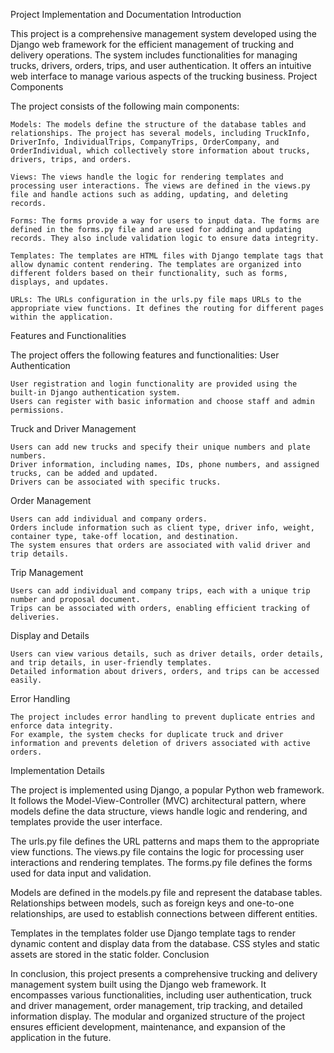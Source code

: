 Project Implementation and Documentation
Introduction

This project is a comprehensive management system developed using the Django web framework for the efficient management of trucking and delivery operations. The system includes functionalities for managing trucks, drivers, orders, trips, and user authentication. It offers an intuitive web interface to manage various aspects of the trucking business.
Project Components

The project consists of the following main components:

    Models: The models define the structure of the database tables and relationships. The project has several models, including TruckInfo, DriverInfo, IndividualTrips, CompanyTrips, OrderCompany, and OrderIndividual, which collectively store information about trucks, drivers, trips, and orders.

    Views: The views handle the logic for rendering templates and processing user interactions. The views are defined in the views.py file and handle actions such as adding, updating, and deleting records.

    Forms: The forms provide a way for users to input data. The forms are defined in the forms.py file and are used for adding and updating records. They also include validation logic to ensure data integrity.

    Templates: The templates are HTML files with Django template tags that allow dynamic content rendering. The templates are organized into different folders based on their functionality, such as forms, displays, and updates.

    URLs: The URLs configuration in the urls.py file maps URLs to the appropriate view functions. It defines the routing for different pages within the application.

Features and Functionalities

The project offers the following features and functionalities:
User Authentication

    User registration and login functionality are provided using the built-in Django authentication system.
    Users can register with basic information and choose staff and admin permissions.

Truck and Driver Management

    Users can add new trucks and specify their unique numbers and plate numbers.
    Driver information, including names, IDs, phone numbers, and assigned trucks, can be added and updated.
    Drivers can be associated with specific trucks.

Order Management

    Users can add individual and company orders.
    Orders include information such as client type, driver info, weight, container type, take-off location, and destination.
    The system ensures that orders are associated with valid driver and trip details.

Trip Management

    Users can add individual and company trips, each with a unique trip number and proposal document.
    Trips can be associated with orders, enabling efficient tracking of deliveries.

Display and Details

    Users can view various details, such as driver details, order details, and trip details, in user-friendly templates.
    Detailed information about drivers, orders, and trips can be accessed easily.

Error Handling

    The project includes error handling to prevent duplicate entries and enforce data integrity.
    For example, the system checks for duplicate truck and driver information and prevents deletion of drivers associated with active orders.

Implementation Details

The project is implemented using Django, a popular Python web framework. It follows the Model-View-Controller (MVC) architectural pattern, where models define the data structure, views handle logic and rendering, and templates provide the user interface.

The urls.py file defines the URL patterns and maps them to the appropriate view functions. The views.py file contains the logic for processing user interactions and rendering templates. The forms.py file defines the forms used for data input and validation.

Models are defined in the models.py file and represent the database tables. Relationships between models, such as foreign keys and one-to-one relationships, are used to establish connections between different entities.

Templates in the templates folder use Django template tags to render dynamic content and display data from the database. CSS styles and static assets are stored in the static folder.
Conclusion

In conclusion, this project presents a comprehensive trucking and delivery management system built using the Django web framework. It encompasses various functionalities, including user authentication, truck and driver management, order management, trip tracking, and detailed information display. The modular and organized structure of the project ensures efficient development, maintenance, and expansion of the application in the future.